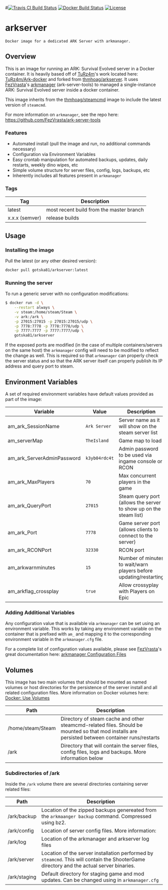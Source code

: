 #[![Travis CI Build Status](https://img.shields.io/travis/thmhoag/arkserver/master?label=Travis%20CI&style=flat-square)](https://travis-ci.org/github/thmhoag/arkserver)
[![Docker Build Status](https://img.shields.io/docker/cloud/build/gotska81/arkserver?style=flat-square)](https://hub.docker.com/r/gotska81/arkserver/builds/)
[![License](https://img.shields.io/dub/l/vibe-d.svg?style=flat-square)](https://github.com/gotska81/arkserver/blob/master/LICENSE)


# arkserver
```
Docker image for a dedicated ARK Server with arkmanager.
```

## Overview

This is an image for running an ARK: Survival Evolved server in a Docker container. It is heavily based off of [TuRz4m](https://github.com/TuRz4m)'s work located here: [TuRz4m/Ark-docker](https://github.com/TuRz4m/Ark-docker) and forked from [thmhoag/arkserver](https://github.com/thmhoag/arkserver). It uses [FezVrasta](https://github.com/FezVrasta)'s [arkmanager](https://github.com/FezVrasta/ark-server-tools) (ark-server-tools) to managed a single-instance ARK: Survival Evolved server inside a docker container.

This image inherits from the [thmhoag/steamcmd](https://github.com/thmhoag/steamcmd) image to include the latest version of `steamcmd`.

For more information on `arkmanager`, see the repo here: https://github.com/FezVrasta/ark-server-tools

### Features
* Automated install (pull the image and run, no additional commands necessary)
* Configuration via Environment Variables
* Easy crontab manipulation for automated backups, updates, daily restarts, weekly dino wipes, etc
* Simple volume structure for server files, config, logs, backups, etc
* Inherently includes all features present in `arkmanager`

### Tags
| Tag | Description |
|--|--|
| latest | most recent build from the master branch |
| x.x.x (semver) | release builds |

## Usage

### Installing the image

Pull the latest (or any other desired version):
```bash
docker pull gotska81/arkserver:latest
```

### Running the server

To run a generic server with no configuration modifications:
```bash
$ docker run -d \
    --restart always \
    -v steam:/home/steam/Steam \
    -v ark:/ark \
    -p 27015:27015 -p 27015:27015/udp \
    -p 7778:7778 -p 7778:7778/udp \
    -p 7777:7777 -p 7777:7777/udp \
    gotska81/arkserver
```

If the exposed ports are modified (in the case of multiple containers/servers on the same host) the `arkmanager` config will need to be modified to reflect the change as well. This is required so that `arkmanager` can properly check the server status and so that the ARK server itself can properly publish its IP address and query port to steam.

## Environment Variables

A set of required environment variables have default values provided as part of the image:

| Variable | Value | Description |
| - | - | - |
| am_ark_SessionName | `Ark Server` | Server name as it will show on the steam server list |
| am_serverMap | `TheIsland` | Game map to load |
| am_ark_ServerAdminPassword | `k3yb04rdc4t` | Admin password to be used via ingame console or RCON |
| am_ark_MaxPlayers | `70` | Max concurrent players in the game |
| am_ark_QueryPort | `27015` | Steam query port (allows the server to show up on the steam list) |
| am_ark_Port | `7778` | Game server port (allows clients to connect to the server) |
| am_ark_RCONPort | `32330` | RCON port |
| am_arkwarnminutes | `15` | Number of minutes to wait/warn players before updating/restarting |
| am_arkflag_crossplay | `true` | Allow crossyplay with Players on Epic |

### Adding Additional Variables

Any configuration value that is available via `arkmanager` can be set using an environment variable. This works by taking any environment variable on the container that is prefixed with `am_` and mapping it to the corresponding environment variable in the `arkmanager.cfg` file. 

For a complete list of configuration values available, please see [FezVrasta](https://github.com/FezVrasta)'s great documentation here: [arkmanager Configuration Files](https://github.com/FezVrasta/ark-server-tools#configuration-files)

## Volumes

This image has two main volumes that should be mounted as named volumes or host directories for the persistence of the server install and all related configuration files. More information on Docker volumes here: [Docker: Use Volumes](https://docs.docker.com/storage/volumes/)

| Path | Description |
| - | - |
| /home/steam/Steam | Directory of steam cache and other steamcmd-related files. Should be mounted so that mod installs are persisted between container runs/restarts |
| /ark | Directory that will contain the server files, config files, logs and backups. More information below |

### Subdirectories of /ark

Inside the `/ark` volume there are several directories containing server related files:

| Path | Description |
| - | - |
| /ark/backup | Location of the zipped backups genereated from the `arkmaanger backup` command. Compressed using bz2. |
| /ark/config | Location of server config files. More information: |
| /ark/log | Location of the arkmanager and arkserver log files |
| /ark/server | Location of the server installation performed by `steamcmd`. This will contain the ShooterGame directory and the actual server binaries. |
| /ark/staging | Default directory for staging game and mod updates. Can be changed using in `arkmanager.cfg` |
